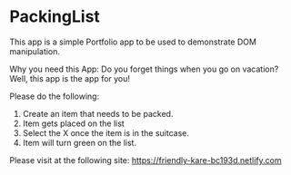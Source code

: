 # PackingList

This app is a simple Portfolio app to be used to demonstrate DOM manipulation. 

Why you need this App: 
Do you forget things when you go on vacation? 
Well, this app is the app for you! 

Please do the following: 
1. Create an item that needs to be packed. 
2. Item gets placed on the list 
3. Select the X once the item is in the suitcase. 
4. Item will turn green on the list. 


Please visit at the following site: 
https://friendly-kare-bc193d.netlify.com
